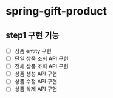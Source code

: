 # spring-gift-product

## step1 구현 기능

- [ ] 상품 entity 구현
- [ ] 단일 상품 조회 API 구현
- [ ] 전체 상품 조회 API 구현
- [ ] 상품 생성 API 구현
- [ ] 상품 수정 API 구현
- [ ] 상품 삭제 API 구현